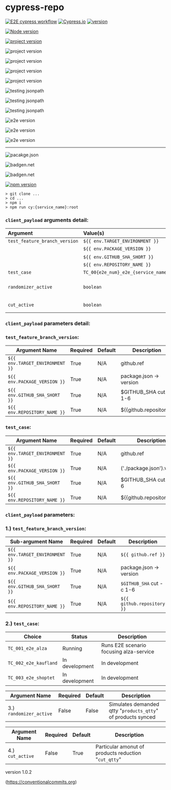 # cypress-repo

[![E2E cypress workflow ](https://github.com/Karel-Danes/cypress-repo/actions/workflows/main.yml/badge.svg)](https://github.com/Karel-Danes/cypress-repo/actions/workflows/main.yml) [![Cypress.io](https://img.shields.io/badge/Powered%20by-Cypress-04C38E.svg)](https://www.cypress.io/) [![version](https://badgen.net/badge/icon/v1.0.2?icon=awesome&label=E2E%20Tests)](https://github.com/Karel-Danes/cypress-repo/blob/master/package.json)



[![Node version](https://img.shields.io/node/v/cypress-repo.svg?style=flat)](http://nodejs.org/download/)

[![project version](https://img.shields.io/badge/Conventional%20Commits-1.0.0-yellow.svg)](https://github.com/Karel-Danes/cypress-repo/actions/workflows/main.yml)

![project version](https://img.shields.io/badge/dynamic/json?color=brightgreen&url=https://raw.githubusercontent.com/Karel-Danes/cypress-repo/master/package.json&query=$.dependencies.vue&label=vue&logo=vue.js)

![project version](https://img.shields.io/badge/dynamic/json?color=brightgreen&url=https://raw.githubusercontent.com/Karel-Danes/cypress-repo/blob/master/package.json&query=$.dependencies.vue&label=vue&logo=vue.js)


![project version](https://img.shields.io/badge/dynamic/json?color=brightgreen&url=https://github.com/Karel-Danes/cypress-repo/master/package.json&query=$.dependencies.vue&label=vue&logo=vue.js)

![project version](https://img.shields.io/badge/dynamic/json.svg?url=https://github.com/Karel-Danes/cypress-repo/blob/master/data.json&label=ahoj&colorB=green&query=$)

![testing jsonpath](https://img.shields.io/badge/dynamic/json?color=blue&label=package%20version&query=%24.version&url=https%3A%2F%2Fraw.githubusercontent.com%2FKarel-Danes%2Fcypress-repo%2Fmaster%2Fpackage.json)

![testing jsonpath](https://img.shields.io/badge/dynamic/json?color=blue&label=package%20version&query=$.version&url=https://raw.githubusercontent.com/Karel-Danes/cypress-repo/master/package.json)


![testing jsonpath](https://img.shields.io/badge/dynamic/json?color=blue&label=package%20version&query=$.version&url=https://github.com/Karel-Danes/cypress-repo/blob/master/package.json)


![e2e version](https://img.shields.io/badge/dynamic/json?color=blue&label=e2e%20code%20version&query=$.version&url=https://raw.githubusercontent.com/Karel-Danes/rocket/master/package.json?token=GHSAT0AAAAAAB2VELSQZ7YOBUUCJF5547GGY36HORQ)

![e2e version](https://img.shields.io/badge/dynamic/json?token=GHSAT0AAAAAAB2VELSQZ7YOBUUCJF5547GGY36HORQ&color=blue&label=e2e%20code%20version&query=$.version&url=https://raw.githubusercontent.com/Karel-Danes/rocket/master/package.json)

![e2e version](https://img.shields.io/badge/dynamic/json?color=blue&label=e2e%20code%20version&query=$.version&url=https://raw.githubusercontent.com/Karel-Danes/rocket/master/package.json)

----------------
![pacakge.json](https://github.com/Karel-Danes/cypress-repo/blob/master/package.json/badge.svg)

![badgen.net](https://badgen.net/github/watchers/micromatch/micromatch)

![badgen.net](https://badgen.net/npm/v/@babel/core)

[![npm version](https://badge.fury.io/js/razzle.svg)](https://badge.fury.io/js/razzle)


```shell
> git clone ...
> cd ...
> npm i
> npm run cy:{service_name}:root
```


### `client_payload` arguments detail:
|              Argument             |             Value(s)                | Required |     Default     |        Descrtiption                                 |
|:--------------------------------- |:----------------------------------- |:-------- |:--------------- |:--------------------------                          |
|`test_feature_branch_version`      | `${{ env.TARGET_ENVIRONMENT }}`     |  `true`  |      `N/A`      | `${{github.ref}}`                                   |
|                                   | `${{ env.PACKAGE_VERSION }}`        |  `true`  |      `N/A`      | package.json -> version                             |
|                                   | `${{ env.GITHUB_SHA_SHORT }}`       |  `true`  |      `N/A`      | `$GITHUB_SHA` cut -c 1-6                            |
|                                   | `${{ env.REPOSITORY_NAME }}`        |  `true`  |      `N/A`      | `${{github.repository}}`                            |
|`test_case`                        | `TC_00{e2e_num}_e2e_{service_name}` |  `true`  | TC_001_e2e_alza | E2E scenario env.                                   |
|`randomizer_active`                | `boolean`                           |  `false` |     `false`     | Simulated qtty "`products_qtty`" of products synced |
|`cut_active`                       | `boolean`                           |  `false` |      `true`     | Amount of products reduction "`cut_qtty`"           |
 



### `client_payload` parameters detail: 
### `test_feature_branch_version`:
                                                         
|                 Argument Name        | Required   | Default     | Description                  |
| ---------------------                | ---------- | ----------- | ---------------------        |
| `${{ env.TARGET_ENVIRONMENT }}`      | True       | N/A         | github.ref                   |
| `${{ env.PACKAGE_VERSION }}`         | True       | N/A         | package.json -> version      |
| `${{ env.GITHUB_SHA_SHORT }}`        | True       | N/A         | $GITHUB_SHA cut -c 1-6       |
| `${{ env.REPOSITORY_NAME }}`         | True       | N/A         | ${{github.repository}}       |


### `test_case`:
|                 Argument Name        | Required   | Default     | Description                  |
| ---------------------                | ---------- | ----------- | ---------------------        |
| `${{ env.TARGET_ENVIRONMENT }}`      | True       | N/A         | github.ref                   |
| `${{ env.PACKAGE_VERSION }}`         | True       | N/A         | ('./package.json').version   |
| `${{ env.GITHUB_SHA_SHORT }}`        | True       | N/A         | $GITHUB_SHA cut -c 1-6       |
| `${{ env.REPOSITORY_NAME }}`         | True       | N/A         | ${{github.repository}}       |




### `client_payload` parameters: 
### 1.) `test_feature_branch_version`:
                                                         
|                 Sub-argument Name    | Required   | Default     | Description                  |
| ---------------------                | ---------- | ----------- | ---------------------        |
| `${{ env.TARGET_ENVIRONMENT }}`      | True       | N/A         | `${{ github.ref }}`          |
| `${{ env.PACKAGE_VERSION }}`         | True       | N/A         | package.json -> version      |
| `${{ env.GITHUB_SHA_SHORT }}`        | True       | N/A         | `$GITHUB_SHA` cut -c 1-6     |
| `${{ env.REPOSITORY_NAME }}`         | True       | N/A         | `${{ github.repository }}`   |


### 2.) `test_case`:
|                 Choice               | Status        | Description                            |
| ---------------------                | ----------    | ---------------------                  |
| `TC_001_e2e_alza`                    | Running       | Runs E2E scenario focusing alza-service|
| `TC_002_e2e_kaufland`                | In development| In development                         |
| `TC_003_e2e_shoptet`                 | In development| In development                         |

|                 Argument Name        | Required   | Default     | Description                                                  |
| ---------------------                | ---------- | ----------- | ---------------------                                        |
| 3.) `randomizer_active`              | False      | False       | Simulates demanded qtty "`products_qtty`" of products synced |

|                 Argument Name        | Required   | Default     | Description                                                  |
| ---------------------                | ---------- | ----------- | ---------------------                                        |
| 4.) `cut_active`                     | False      | True        | Particular amonut of products reduction "`cut_qtty`"         |


version 1.0.2

(https://conventionalcommits.org)